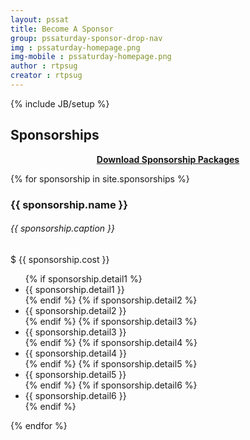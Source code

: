 ```yaml
---
layout: pssat
title: Become A Sponsor
group: pssaturday-sponsor-drop-nav
img : pssaturday-homepage.png
img-mobile : pssaturday-homepage.png
author : rtpsug
creator : rtpsug
---
```

{% include JB/setup %}
<!-- Content Area Start -->
<div id="content">
  <div class="container">
    <div class="row">
      <div class="col-md-12">
        <div class="page-header-title">
          <h2 class="heading-title text-center">Sponsorships</h2>
        </div>
      </div>
    </div>
    <div class="row">
        <div class="col-md-12">
            <p class="text-success" style="text-align: center"><a href="https://drive.google.com/file/d/1z4fu7oUUK_5yFX_dWZwp0gIJx-y9Q-nq/view?usp=sharing" target="_blank"><strong>Download Sponsorship Packages</strong></a></p>
          </div>
    </div>
    <div class="row">
      {% for sponsorship in site.sponsorships %}
      <!-- Pricing Start 01 -->
      <div class="col-md-4 col-sm-6 col-xs-12">
        <div class="pricing-table-block">
          <div class="plan-name">
            <h3>
              {{ sponsorship.name }}
            </h3>
            <h6>
                {{ sponsorship.caption }}
            </h6>
          </div>
          <div class="plan-price">
              <div class="price-value">$ {{ sponsorship.cost }}</div>
          </div>
          <div class="plan-list">
              <ul>
                  {% if sponsorship.detail1 %}
                  <li><i class="fa fa-check"></i>{{ sponsorship.detail1 }}</li>
                  {% endif %}
                  {% if sponsorship.detail2 %}
                  <li><i class="fa fa-check"></i>{{ sponsorship.detail2 }}</li>
                  {% endif %}
                  {% if sponsorship.detail3 %}
                  <li><i class="fa fa-check"></i>{{ sponsorship.detail3 }}</li>
                  {% endif %}
                  {% if sponsorship.detail4 %}
                  <li><i class="fa fa-check"></i>{{ sponsorship.detail4 }}</li>
                  {% endif %}
                  {% if sponsorship.detail5 %}
                  <li><i class="fa fa-check"></i>{{ sponsorship.detail5 }}</li>
                  {% endif %}
                  {% if sponsorship.detail6 %}
                  <li><i class="fa fa-check"></i>{{ sponsorship.detail6 }}</li>
                  {% endif %}
                </ul>
          </div>
        </div>
      </div>
      <!-- Pracing End 01 -->
      {% endfor %}
    </div>
  </div>
</div>

<div class="mb-60"></div>



<!-- Content Area End -->